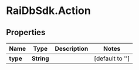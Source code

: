 # RaiDbSdk.Action

## Properties

Name | Type | Description | Notes
------------ | ------------- | ------------- | -------------
**type** | **String** |  | [default to &#39;&#39;]


